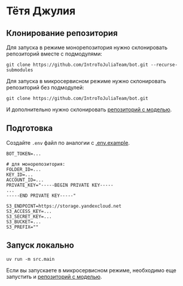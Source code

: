 # Тётя Джулия

## Клонирование репозитория

Для запуска в режиме монорепозитория нужно склонировать репозиторий вместе с подмодулями:

```commandline
git clone https://github.com/IntroToJuliaTeam/bot.git --recurse-submodules
```

Для запуска в микросервисном режиме нужно склонировать репозиторий без подмодулей:

```commandline
git clone https://github.com/IntroToJuliaTeam/bot.git
```

И дополнительно нужно склонировать [репозиторий с моделью](https://github.com/IntroToJuliaTeam/gpt).

## Подготовка

Создайте `.env` файл по аналогии с [.env.example](.env.example).

```
BOT_TOKEN=...

# для монорепозитория:
FOLDER_ID=...
KEY_ID=...
ACCOUNT_ID=...
PRIVATE_KEY="-----BEGIN PRIVATE KEY-----
...
-----END PRIVATE KEY-----"

S3_ENDPOINT=https://storage.yandexcloud.net
S3_ACCESS_KEY=...
S3_SECRET_KEY=...
S3_BUCKET=...
S3_PREFIX=""
```

## Запуск локально

```commandline
uv run -m src.main
```

Если вы запускаете в микросервисном режиме, необходимо еще запустить
и [репозиторий с моделью](https://github.com/IntroToJuliaTeam/gpt).